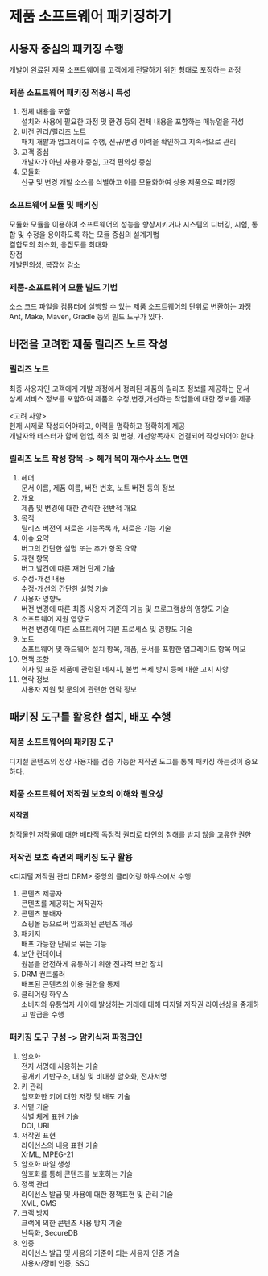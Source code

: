 # 제품 소프트웨어 패키징하기
## 사용자 중심의 패키징 수행
개발이 완료된 제품 소프트웨어를 고객에게 전달하기 위한 형태로 포장하는 과정   

### 제품 소프트웨어 패키징 적용시 특성
1. 전체 내용을 포함   
설치와 사용에 필요한 과정 및 환경 등의 전체 내용을 포함하는 매뉴얼을 작성   
2. 버전 관리/릴리즈 노트   
패치 개발과 업그레이드 수행, 신규/변경 이력을 확인하고 지속적으로 관리   
3. 고객 중심   
개발자가 아닌 사용자 중심, 고객 편의성 중심   
4. 모듈화   
신규 및 변경 개발 소스를 식별하고 이를 모듈화하여 상용 제품으로 패키징   

### 소프트웨어 모듈 및 패키징
모듈화 
모듈을 이용하여 소프트웨어의 성능을 향상시키거나 시스템의 디버깅, 시험, 통합 및 수정을 용이하도록 하는 모듈 중심의 설계기법   
결합도의 최소화, 응집도를 최대화   
장점   
개발편의성, 복잡성 감소   

### 제품-소프트웨어 모듈 빌드 기법
소스 코드 파일을 컴퓨터에 실행할 수 있는 제품 소프트웨어의 단위로 변환하는 과정   
Ant, Make, Maven, Gradle 등의 빌드 도구가 있다.   

## 버전을 고려한 제품 릴리즈 노트 작성
### 릴리즈 노트
최종 사용자인 고객에게 개발 과정에서 정리된 제품의 릴리즈 정보를 제공하는 문서   
상세 서비스 정보를 포함하여 제품의 수정,변경,개선하는 작업들에 대한 정보를 제공   

<고려 사항>   
현재 시제로 작성되어야하고, 이력을 명확하고 정확하게 제공   
개발자와 테스터가 함께 협업, 최초 및 변경, 개선항목까지 연결되어 작성되어야 한다.   

### 릴리즈 노트 작성 항목 -> 헤개 목이 재수사 소노 면연
1. 헤더   
문서 이름, 제품 이름, 버전 번호, 노트 버전 등의 정보   
2. 개요   
제품 및 변경에 대한 간략한 전반적 개요   
3. 목적   
릴리즈 버전의 새로운 기능목록과, 새로운 기능 기술   
4. 이슈 요약   
버그의 간단한 설명 또는 추가 항목 요약   
5. 재현 항목   
버그 발견에 따른 재현 단계 기술   
6. 수정-개선 내용   
수정-개선의 간단한 설명 기술   
7. 사용자 영향도   
버전 변경에 따른 최종 사용자 기준의 기능 및 프로그램상의 영향도 기술   
8. 소프트웨어 지원 영향도   
버전 변경에 따른 소프트웨어 지원 프로세스 및 영향도 기술   
9. 노트   
소프트웨어 및 하드웨어 설치 항목, 제품, 문서를 포함한 업그레이드 항목 메모   
10. 면책 조항   
회사 및 표준 제품에 관련된 메시지, 불법 복제 방지 등에 대한 고지 사항   
11. 연락 정보   
사용자 지원 및 문의에 관련한 연락 정보   

## 패키징 도구를 활용한 설치, 배포 수행
### 제품 소프트웨어의 패키징 도구
디지철 콘텐츠의 정상 사용자를 검증 가능한 저작권 도그를 통해 패키징 하는것이 중요하다.   

### 제품 소프트웨어 저작권 보호의 이해와 필요성
#### 저작권
창작물인 저작물에 대한 배타적 독점적 권리로 타인의 침해를 받지 않을 고유한 권한   

### 저작권 보호 측면의 패키징 도구 활용
<디지털 저작권 관리 DRM>
중앙의 클리어링 하우스에서 수행   
1. 콘텐츠 제공자   
콘텐츠를 제공하는 저작권자   
2. 콘텐츠 분배자   
쇼핑몰 등으로써 암호화된 콘텐츠 제공   
3. 패키저   
배포 가능한 단위로 묶는 기능   
4. 보안 컨테이너   
원본을 안전하게 유통하기 위한 전자적 보안 장치   
5. DRM 컨트롤러   
배포된 콘텐츠의 이용 권한을 통제   
6. 클리어링 하우스   
소비자와 유통업자 사이에 발생하는 거래에 대해 디지털 저작권 라이선싱을 중개하고 발급을 수행   

### 패키징 도구 구성 -> 암키식저 파정크인
1. 암호화   
전자 서명에 사용하는 기술   
공개키 기반구조, 대칭 및 비대칭 암호화, 전자서명   
2. 키 관리   
암호화한 키에 대한 저장 및 배포 기술   
3. 식별 기술   
식별 체계 표현 기술   
DOI, URI   
4. 저작권 표현   
라이선스의 내용 표현 기술   
XrML, MPEG-21   
5. 암호화 파일 생성   
암호화를 통해 콘텐츠를 보호하는 기술   
6. 정책 관리   
라이선스 발급 및 사용에 대한 정책표현 및 관리 기술   
XML, CMS   
7. 크랙 방지   
크랙에 의한 콘텐츠 사용 방지 기술   
난독화, SecureDB   
8. 인증   
라이선스 발급 및 사용의 기준이 되는 사용자 인증 기술   
사용자/장비 인증, SSO
